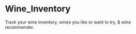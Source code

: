 # Wine_Inventory
Track your wine inventory, wines you like or want to try, &amp;  wine recommender.
